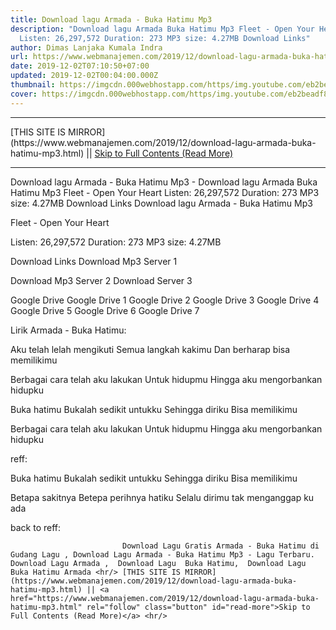 ```yaml
---
title: Download lagu Armada - Buka Hatimu Mp3
description: "Download lagu Armada Buka Hatimu Mp3 Fleet - Open Your Heart
  Listen: 26,297,572 Duration: 273 MP3 size: 4.27MB Download Links"
author: Dimas Lanjaka Kumala Indra
url: https://www.webmanajemen.com/2019/12/download-lagu-armada-buka-hatimu-mp3.html
date: 2019-12-02T07:10:50+07:00
updated: 2019-12-02T00:04:00.000Z
thumbnail: https://imgcdn.000webhostapp.com/https/img.youtube.com/eb2beadf8674a90fdaf96dfffd202144.jpeg
cover: https://imgcdn.000webhostapp.com/https/img.youtube.com/eb2beadf8674a90fdaf96dfffd202144.jpeg
---
```


<hr/> [THIS SITE IS MIRROR](https://www.webmanajemen.com/2019/12/download-lagu-armada-buka-hatimu-mp3.html) || <a href="https://www.webmanajemen.com/2019/12/download-lagu-armada-buka-hatimu-mp3.html" rel="follow" class="button" id="read-more">Skip to Full Contents (Read More)</a> <hr/> Download lagu Armada - Buka Hatimu Mp3 - Download lagu Armada Buka Hatimu Mp3 Fleet - Open Your Heart Listen: 26,297,572 Duration: 273 MP3 size: 4.27MB Download Links Download lagu Armada - Buka Hatimu Mp3

  Fleet - Open Your Heart 

  Listen: 26,297,572 
  Duration: 273 
  MP3 size: 4.27MB 

  Download Links 
  Download Mp3 Server 1 

  Download Mp3 Server 2 
  Download Server 3 


  Google Drive   Google Drive 1 
  Google Drive 2 
  Google Drive 3 
  Google Drive 4 
  Google Drive 5 
  Google Drive 6 
  Google Drive 7 


                             
Lirik Armada - Buka Hatimu:
                             
Aku telah lelah mengikuti
  Semua langkah kakimu
  Dan berharap bisa memilikimu
  
  Berbagai cara telah aku lakukan
  Untuk hidupmu
  Hingga aku mengorbankan hidupku
  
  Buka hatimu
  Bukalah sedikit untukku
  Sehingga diriku
  Bisa memilikimu
  
  Berbagai cara telah aku lakukan
  Untuk hidupmu
  Hingga aku mengorbankan hidupku
  
  reff:
  
  Buka hatimu
  Bukalah sedikit untukku
  Sehingga diriku
  Bisa memilikimu
  
  Betapa sakitnya
  Betepa perihnya hatiku
  Selalu dirimu tak menganggap ku ada
  
  back to reff:                                 
                                 
                             Download Lagu Gratis Armada - Buka Hatimu di Gudang Lagu , Download Lagu Armada - Buka Hatimu Mp3 - Lagu Terbaru.                                                         Download Lagu Armada ,  Download Lagu  Buka Hatimu,  Download Lagu  Buka Hatimu Armada <hr/> [THIS SITE IS MIRROR](https://www.webmanajemen.com/2019/12/download-lagu-armada-buka-hatimu-mp3.html) || <a href="https://www.webmanajemen.com/2019/12/download-lagu-armada-buka-hatimu-mp3.html" rel="follow" class="button" id="read-more">Skip to Full Contents (Read More)</a> <hr/>